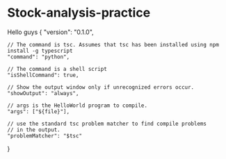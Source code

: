 # Stock-analysis-practice

Hello guys
{
	"version": "0.1.0",

	// The command is tsc. Assumes that tsc has been installed using npm install -g typescript
	"command": "python",

	// The command is a shell script
	"isShellCommand": true,

	// Show the output window only if unrecognized errors occur.
	"showOutput": "always",

	// args is the HelloWorld program to compile.
	"args": ["${file}"],

	// use the standard tsc problem matcher to find compile problems
	// in the output.
	"problemMatcher": "$tsc"
}